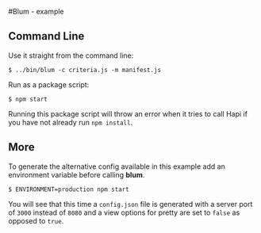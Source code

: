 #Blum - example



## Command Line

Use it straight from the command line:

	$ ../bin/blum -c criteria.js -m manifest.js

Run as a package script:

	$ npm start

Running this package script will throw an error when it tries to call Hapi if you have not already run `npm install`.

## More
To generate the alternative config available in this example add an environment variable before calling **blum**.

	$ ENVIRONMENT=production npm start

You will see that this time a `config.json` file is generated with a server port of `3000` instead of `8080` and a view options for pretty are set to `false` as opposed to `true`.